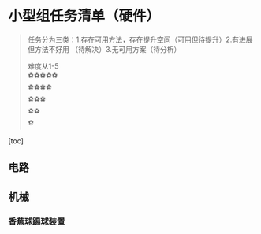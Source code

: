 # 小型组任务清单（硬件）

>  任务分为三类：1.存在可用方法，存在提升空间（可用但待提升）​​2.有进展但方法不好用 （待解决）3.无可用方案（待分析）
>
>  难度从1-5 <br/>
>  :soccer::soccer::soccer::soccer::soccer:<br/>
>  :soccer::soccer::soccer::soccer:<br/>
>  :soccer::soccer::soccer:<br/>
>  :soccer::soccer:<br/>
>  :soccer:<br/>

[toc]

## 电路
## 机械
### 香蕉球踢球装置

